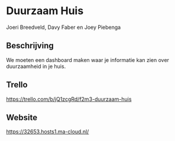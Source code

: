 # Duurzaam Huis
Joeri Breedveld, Davy Faber en Joey Piebenga

## Beschrijving
We moeten een dashboard maken waar je informatie kan zien over duurzaamheid in je huis.

## Trello
https://trello.com/b/jQ1zcgRd/f2m3-duurzaam-huis

## Website
https://32653.hosts1.ma-cloud.nl/
